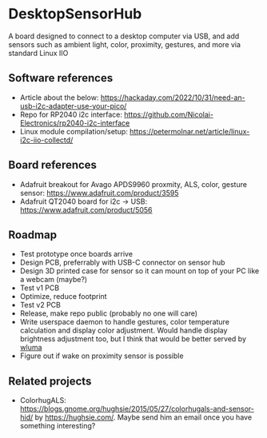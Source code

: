 # DesktopSensorHub
A board designed to connect to a desktop computer via USB, and add sensors such as ambient light, color, proximity, gestures, and more via standard Linux IIO

## Software references
- Article about the below: https://hackaday.com/2022/10/31/need-an-usb-i2c-adapter-use-your-pico/
- Repo for RP2040 i2c interface: https://github.com/Nicolai-Electronics/rp2040-i2c-interface
- Linux module compilation/setup: https://petermolnar.net/article/linux-i2c-iio-collectd/

## Board references
- Adafruit breakout for Avago APDS9960 proxmity, ALS, color, gesture sensor: https://www.adafruit.com/product/3595
- Adafruit QT2040 board for i2c -> USB: https://www.adafruit.com/product/5056

## Roadmap
- Test prototype once boards arrive
- Design PCB, preferrably with USB-C connector on sensor hub
- Design 3D printed case for sensor so it can mount on top of your PC like a webcam (maybe?)
- Test v1 PCB
- Optimize, reduce footprint
- Test v2 PCB
- Release, make repo public (probably no one will care)
- Write userspace daemon to handle gestures, color temperature calculation and display color adjustment. Would handle display brightness adjustment too, but I think that would be better served by [wluma](https://github.com/maximbaz/wluma)
- Figure out if wake on proximity sensor is possible

## Related projects
- ColorhugALS: https://blogs.gnome.org/hughsie/2015/05/27/colorhugals-and-sensor-hid/ by https://hughsie.com/. Maybe send him an email once you have something interesting?
